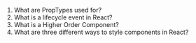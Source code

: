 1.  What are PropTypes used for?
2.  What is a lifecycle event in React?
3.  What is a Higher Order Component?
4.  What are three different ways to style components in React?
